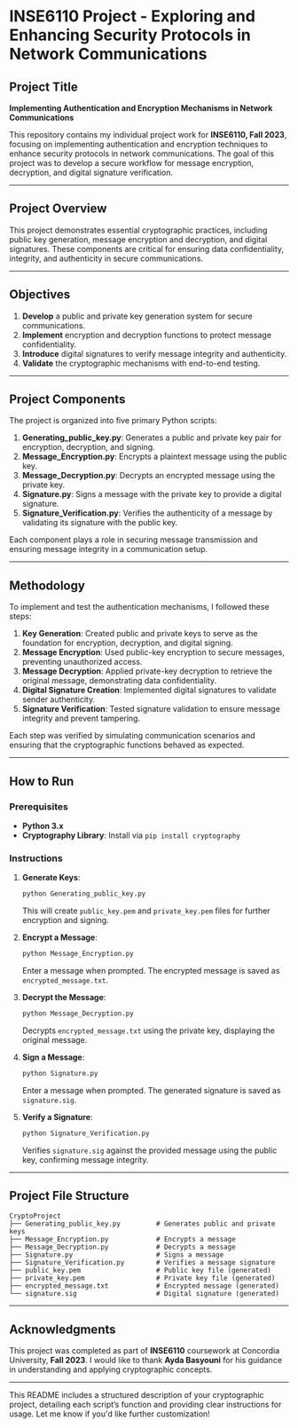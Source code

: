 # INSE6110 Project - Exploring and Enhancing Security Protocols in Network Communications

## Project Title
**Implementing Authentication and Encryption Mechanisms in Network Communications**

This repository contains my individual project work for **INSE6110, Fall 2023**, focusing on implementing authentication and encryption techniques to enhance security protocols in network communications. The goal of this project was to develop a secure workflow for message encryption, decryption, and digital signature verification.

---

## Project Overview

This project demonstrates essential cryptographic practices, including public key generation, message encryption and decryption, and digital signatures. These components are critical for ensuring data confidentiality, integrity, and authenticity in secure communications.

---

## Objectives

1. **Develop** a public and private key generation system for secure communications.
2. **Implement** encryption and decryption functions to protect message confidentiality.
3. **Introduce** digital signatures to verify message integrity and authenticity.
4. **Validate** the cryptographic mechanisms with end-to-end testing.

---

## Project Components

The project is organized into five primary Python scripts:

1. **Generating_public_key.py**: Generates a public and private key pair for encryption, decryption, and signing.
2. **Message_Encryption.py**: Encrypts a plaintext message using the public key.
3. **Message_Decryption.py**: Decrypts an encrypted message using the private key.
4. **Signature.py**: Signs a message with the private key to provide a digital signature.
5. **Signature_Verification.py**: Verifies the authenticity of a message by validating its signature with the public key.

Each component plays a role in securing message transmission and ensuring message integrity in a communication setup.

---

## Methodology

To implement and test the authentication mechanisms, I followed these steps:

1. **Key Generation**: Created public and private keys to serve as the foundation for encryption, decryption, and digital signing.
2. **Message Encryption**: Used public-key encryption to secure messages, preventing unauthorized access.
3. **Message Decryption**: Applied private-key decryption to retrieve the original message, demonstrating data confidentiality.
4. **Digital Signature Creation**: Implemented digital signatures to validate sender authenticity.
5. **Signature Verification**: Tested signature validation to ensure message integrity and prevent tampering.

Each step was verified by simulating communication scenarios and ensuring that the cryptographic functions behaved as expected.

---

## How to Run

### Prerequisites

- **Python 3.x**
- **Cryptography Library**: Install via `pip install cryptography`

### Instructions

1. **Generate Keys**:
   ```bash
   python Generating_public_key.py
   ```
   This will create `public_key.pem` and `private_key.pem` files for further encryption and signing.

2. **Encrypt a Message**:
   ```bash
   python Message_Encryption.py
   ```
   Enter a message when prompted. The encrypted message is saved as `encrypted_message.txt`.

3. **Decrypt the Message**:
   ```bash
   python Message_Decryption.py
   ```
   Decrypts `encrypted_message.txt` using the private key, displaying the original message.

4. **Sign a Message**:
   ```bash
   python Signature.py
   ```
   Enter a message when prompted. The generated signature is saved as `signature.sig`.

5. **Verify a Signature**:
   ```bash
   python Signature_Verification.py
   ```
   Verifies `signature.sig` against the provided message using the public key, confirming message integrity.

---

## Project File Structure

```plaintext
CryptoProject
├── Generating_public_key.py         # Generates public and private keys
├── Message_Encryption.py            # Encrypts a message
├── Message_Decryption.py            # Decrypts a message
├── Signature.py                     # Signs a message
├── Signature_Verification.py        # Verifies a message signature
├── public_key.pem                   # Public key file (generated)
├── private_key.pem                  # Private key file (generated)
├── encrypted_message.txt            # Encrypted message (generated)
└── signature.sig                    # Digital signature (generated)
```

---

## Acknowledgments

This project was completed as part of **INSE6110** coursework at Concordia University, **Fall 2023**. I would like to thank **Ayda Basyouni** for his guidance in understanding and applying cryptographic concepts.

--- 

This README includes a structured description of your cryptographic project, detailing each script’s function and providing clear instructions for usage. Let me know if you'd like further customization!
